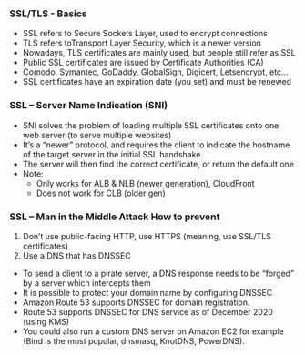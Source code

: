 ### SSL/TLS - Basics

- SSL refers to Secure Sockets Layer, used to encrypt connections
- TLS refers toTransport Layer Security, which is a newer version
- Nowadays, TLS certificates are mainly used, but people still refer as SSL
- Public SSL certificates are issued by Certificate Authorities (CA)
- Comodo, Symantec, GoDaddy, GlobalSign, Digicert, Letsencrypt, etc...
- SSL certificates have an expiration date (you set) and must be renewed

### SSL – Server Name Indication (SNI)

- SNI solves the problem of loading multiple SSL certificates onto one web server (to serve multiple websites)
- It’s a “newer” protocol, and requires the client to indicate the hostname of the target server in the initial SSL handshake
- The server will then find the correct certificate, or return the default one
- Note:
  - Only works for ALB & NLB (newer generation), CloudFront
  - Does not work for CLB (older gen)

### SSL – Man in the Middle Attack How to prevent

1. Don’t use public-facing HTTP, use HTTPS (meaning, use SSL/TLS certificates)
2. Use a DNS that has DNSSEC
  - To send a client to a pirate server, a DNS response needs to be “forged” by a server which intercepts them
  - It is possible to protect your domain name by configuring DNSSEC
  - Amazon Route 53 supports DNSSEC for domain registration.
  - Route 53 supports DNSSEC for DNS service as of December 2020 (using KMS)
  - You could also run a custom DNS server on Amazon EC2 for example (Bind is the most popular, dnsmasq, KnotDNS, PowerDNS).
